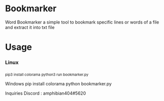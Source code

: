 # Bookmarker
Word Bookmarker a simple tool to bookmark specific lines or words of a file and extract it into txt file
# Usage
### Linux
<sub>pip3 install colorama</sub>
<sub>python3 run bookmarker.py</sub>

Windows
pip install colorama
python bookmarker.py

Inquiries 
Discord : amphibian404#5620
